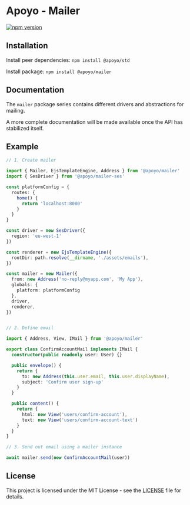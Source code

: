 # Apoyo - Mailer

[![npm version](https://badgen.net/npm/v/@apoyo/mailer)](https://www.npmjs.com/package/@apoyo/mailer)

## Installation

Install peer dependencies:
`npm install @apoyo/std`

Install package:
`npm install @apoyo/mailer`

## Documentation

The `mailer` package series contains different drivers and abstractions for mailing.

A more complete documentation will be made available once the API has stabilized itself.

## Example

```ts
// 1. Create mailer

import { Mailer, EjsTemplateEngine, Address } from '@apoyo/mailer'
import { SesDriver } from '@apoyo/mailer-ses'

const platformConfig = {
  routes: {
    home() {
      return 'localhost:8080'
    }
  }
}

const driver = new SesDriver({
  region: 'eu-west-1'
})

const renderer = new EjsTemplateEngine({
  rootDir: path.resolve(__dirname, './assets/emails'),
})

const mailer = new Mailer({
  from: new Address('no-reply@myapp.com', 'My App'),
  globals: {
    platform: platformConfig
  },
  driver,
  renderer,
})


// 2. Define email

import { Address, View, IMail } from '@apoyo/mailer'

export class ConfirmAccountMail implements IMail {
  constructor(public readonly user: User) {}

  public envelope() {
    return {
      to: new Address(this.user.email, this.user.displayName),
      subject: 'Confirm user sign-up'
    }
  }

  public content() {
    return {
      html: new View('users/confirm-account'),
      text: new View('users/confirm-account-text')
    }
  }
}

// 3. Send out email using a mailer instance

await mailer.send(new ConfirmAccountMail(user))
```

## License

This project is licensed under the MIT License - see the [LICENSE](LICENSE) file for details.
